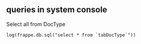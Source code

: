 ## queries in system console
Select all from DocType
```
log(frappe.db.sql("select * from `tabDocType`"))
```
